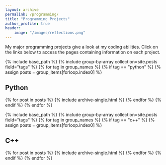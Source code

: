 ```yaml
---
layout: archive
permalink: /programming/
title: "Programming Projects"
author_profile: true
header:
    image: "/images/reflections.png"
---
```


My major programming projects give a look at my coding abilities. 
Click on the links below to access the pages containing information on 
each project.

{% include base_path %}
{% include group-by-array collection=site.posts field="tags" %}
{% for tag in group_names %}
{% if tag == "python" %}
  {% assign posts = group_items[forloop.index0] %}
  <h2 id="{{ tag | slugify }}" class="archive__subtitle">Python</h2>
  {% for post in posts %}
    {% include archive-single.html %}
  {% endfor %}
{% endif %}
{% endfor %}


{% include base_path %}
{% include group-by-array collection=site.posts field="tags" %}
{% for tag in group_names %}
{% if tag == "c++" %}
  {% assign posts = group_items[forloop.index0] %}
  <h2 id="{{ tag | slugify }}" class="archive__subtitle">C++</h2>
  {% for post in posts %}
    {% include archive-single.html %}
  {% endfor %}
{% endif %}
{% endfor %}

